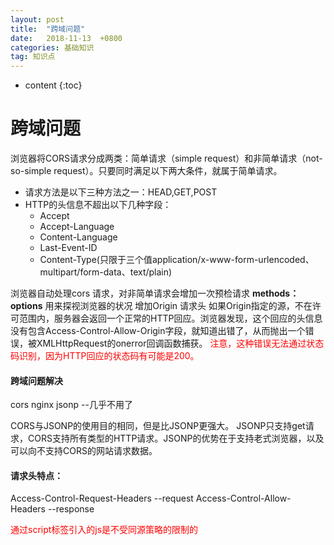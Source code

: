```yaml
---
layout: post
title:  "跨域问题"
date:   2018-11-13  +0800
categories: 基础知识
tag: 知识点
---
```


* content
{:toc}

# 跨域问题
浏览器将CORS请求分成两类：简单请求（simple request）和非简单请求（not-so-simple request）。只要同时满足以下两大条件，就属于简单请求。
 
  - 请求方法是以下三种方法之一：HEAD,GET,POST
  - HTTP的头信息不超出以下几种字段：
      + Accept
      + Accept-Language
      + Content-Language
      + Last-Event-ID
      + Content-Type(只限于三个值application/x-www-form-urlencoded、 multipart/form-data、text/plain)

浏览器自动处理cors 请求，对非简单请求会增加一次预检请求 **methods：options**   用来探视浏览器的状况
增加Origin 请求头
如果Origin指定的源，不在许可范围内，服务器会返回一个正常的HTTP回应。浏览器发现，这个回应的头信息没有包含Access-Control-Allow-Origin字段，就知道出错了，从而抛出一个错误，被XMLHttpRequest的onerror回调函数捕获。
<font color=red> 注意，这种错误无法通过状态码识别，因为HTTP回应的状态码有可能是200。</font>

#### 跨域问题解决
cors
nginx
jsonp --几乎不用了

CORS与JSONP的使用目的相同，但是比JSONP更强大。
JSONP只支持get请求，CORS支持所有类型的HTTP请求。JSONP的优势在于支持老式浏览器，以及可以向不支持CORS的网站请求数据。

#### 请求头特点：
Access-Control-Request-Headers   --request
Access-Control-Allow-Headers   --response


<font color=red>通过script标签引入的js是不受同源策略的限制的</font>
